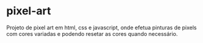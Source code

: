 # pixel-art

Projeto de pixel art em html, css e javascript, onde efetua pinturas de pixels com cores variadas e podendo resetar as cores quando necessário.
